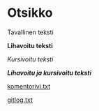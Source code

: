 # Otsikko

Tavallinen teksti

**Lihavoitu teksti**

*Kursivoitu teksti*

***Lihavoitu ja kursivoitu teksti***

[komentorivi.txt](https://github.com/laurelcrelia/ot-harjoitustyo/blob/master/laskarit/viikko1/komentorivi.txt)

[gitlog.txt](https://github.com/laurelcrelia/ot-harjoitustyo/blob/master/laskarit/viikko1/gitlog.txt)
